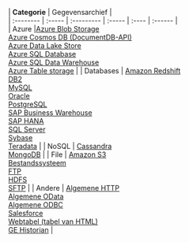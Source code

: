 | **Categorie** | Gegevensarchief |  
| :-------- | :----- | :--------- | :----- | :---- | :------ |  
| Azure |[Azure Blob Storage](../articles/data-factory/data-factory-azure-blob-connector.md)<br/>[Azure Cosmos DB (DocumentDB-API)](../articles/data-factory/data-factory-azure-documentdb-connector.md)<br/>[Azure Data Lake Store](../articles/data-factory/data-factory-azure-datalake-connector.md)<br/>[Azure SQL Database](../articles/data-factory/data-factory-azure-sql-connector.md)<br/>[Azure SQL Data Warehouse](../articles/data-factory/data-factory-azure-sql-data-warehouse-connector.md)<br/>[Azure Table storage](../articles/data-factory/data-factory-azure-table-connector.md) | 
| Databases | [Amazon Redshift](../articles/data-factory/data-factory-amazon-redshift-connector.md)<br/>[DB2](../articles/data-factory/data-factory-onprem-db2-connector.md)<br/>[MySQL](../articles/data-factory/data-factory-onprem-mysql-connector.md)<br/>[Oracle](../articles/data-factory/data-factory-onprem-oracle-connector.md)<br/>[PostgreSQL](../articles/data-factory/data-factory-onprem-postgresql-connector.md)<br/>[SAP Business Warehouse](../articles/data-factory/data-factory-sap-business-warehouse-connector.md)<br/>[SAP HANA](../articles/data-factory/data-factory-sap-hana-connector.md)<br/>[SQL Server](../articles/data-factory/data-factory-sqlserver-connector.md)<br/>[Sybase](../articles/data-factory/data-factory-onprem-sybase-connector.md)<br/>[Teradata](../articles/data-factory/data-factory-onprem-teradata-connector.md) |
| NoSQL | [Cassandra](../articles/data-factory/data-factory-onprem-cassandra-connector.md)<br/>[MongoDB](../articles/data-factory/data-factory-on-premises-mongodb-connector.md) | 
| File | [Amazon S3](../articles/data-factory/data-factory-amazon-simple-storage-service-connector.md)<br/>[Bestandssysteem](../articles/data-factory/data-factory-onprem-file-system-connector.md)<br/>[FTP](../articles/data-factory/data-factory-ftp-connector.md)<br/>[HDFS](../articles/data-factory/data-factory-hdfs-connector.md)<br/>[SFTP](../articles/data-factory/data-factory-sftp-connector.md) |
| Andere | [Algemene HTTP](../articles/data-factory/data-factory-http-connector.md)<br/>[Algemene OData](../articles/data-factory/data-factory-odata-connector.md)<br/>[Algemene ODBC](../articles/data-factory/data-factory-odbc-connector.md)<br/>[Salesforce](../articles/data-factory/data-factory-salesforce-connector.md)<br/>[Webtabel (tabel van HTML)](../articles/data-factory/data-factory-web-table-connector.md)<br/>[GE Historian](../articles/data-factory/data-factory-odbc-connector.md#ge-historian-store) |
